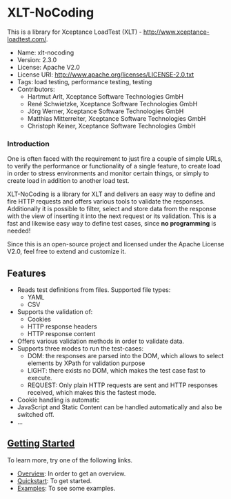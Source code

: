 #  XLT-NoCoding

This is a library for Xceptance LoadTest (XLT) - http://www.xceptance-loadtest.com/.

* Name: xlt-nocoding
* Version: 2.3.0
* License: Apache V2.0
* License URI: http://www.apache.org/licenses/LICENSE-2.0.txt
* Tags: load testing, performance testing, testing
* Contributors:
    * Hartmut Arlt, Xceptance Software Technologies GmbH
    * René Schwietzke, Xceptance Software Technologies GmbH
    * Jörg Werner, Xceptance Software Technologies GmbH
    * Matthias Mitterreiter, Xceptance Software Technologies GmbH
    * Christoph Keiner, Xceptance Software Technologies GmbH

### Introduction

One is often faced with the requirement to just fire a couple of simple URLs, to verify the performance or functionality of a single feature, to create load in order to stress environments and monitor certain things, or simply to create load in addition to another load test.

XLT-NoCoding is a library for XLT and delivers an easy way to define and fire HTTP requests and offers various tools to validate the responses.
Additionally it is possible to filter, select and store data from the response with the view of inserting it into the next request or its validation. This is a fast and likewise easy way to define test cases, since **no programming** is needed!

Since this is an open-source project and licensed under the Apache License V2.0, feel free to extend and customize it.

## Features

* Reads test definitions from files. Supported file types:
    * YAML
    * CSV
* Supports the validation of:
    * Cookies
    * HTTP response headers
    * HTTP response content 
* Offers various validation methods in order to validate data.
* Supports three modes to run the test-cases:
    * DOM: the responses are parsed into the DOM, which allows to select elements by XPath for validation purpose
    * LIGHT: there exists no DOM, which makes the test case fast to execute.
    * REQUEST: Only plain HTTP requests are sent and HTTP responses received, which makes this the fastest mode.
* Cookie handling is automatic
* JavaScript and Static Content can be handled automatically and also be switched off.
* ...

## [Getting Started](https://github.com/Xceptance/testsuite-nocoding/wiki)

To learn more, try one of the following links.

* [Overview](https://github.com/Xceptance/testsuite-nocoding/wiki): In order to get an overview.
* [Quickstart](https://github.com/Xceptance/testsuite-nocoding/wiki/Quickstart): To get started.
* [Examples](https://github.com/Xceptance/testsuite-nocoding/wiki/Examples): To see some examples.

